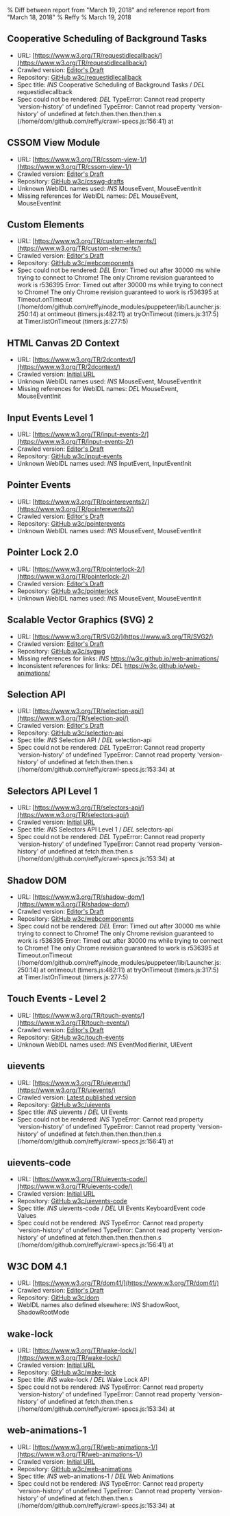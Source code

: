 % Diff between report from "March 19, 2018" and reference report from "March 18, 2018"
% Reffy
% March 19, 2018

## Cooperative Scheduling of Background Tasks

- URL: [https://www.w3.org/TR/requestidlecallback/](https://www.w3.org/TR/requestidlecallback/)
- Crawled version: [Editor's Draft](https://w3c.github.io/requestidlecallback/)
- Repository: [GitHub w3c/requestidlecallback](https://github.com/w3c/requestidlecallback)
- Spec title: *INS* Cooperative Scheduling of Background Tasks / *DEL* requestidlecallback
- Spec could not be rendered: *DEL* TypeError: Cannot read property 'version-history' of undefined TypeError: Cannot read property 'version-history' of undefined
    at fetch.then.then.then.then.s (/home/dom/github.com/reffy/crawl-specs.js:156:41)
    at <anonymous>


## CSSOM View Module

- URL: [https://www.w3.org/TR/cssom-view-1/](https://www.w3.org/TR/cssom-view-1/)
- Crawled version: [Editor's Draft](https://drafts.csswg.org/cssom-view/)
- Repository: [GitHub w3c/csswg-drafts](https://github.com/w3c/csswg-drafts)
- Unknown WebIDL names used: *INS* MouseEvent, MouseEventInit
- Missing references for WebIDL names: *DEL* MouseEvent, MouseEventInit


## Custom Elements

- URL: [https://www.w3.org/TR/custom-elements/](https://www.w3.org/TR/custom-elements/)
- Crawled version: [Editor's Draft](https://w3c.github.io/webcomponents/spec/custom/)
- Repository: [GitHub w3c/webcomponents](https://github.com/w3c/webcomponents)
- Spec could not be rendered: *DEL* Error: Timed out after 30000 ms while trying to connect to Chrome! The only Chrome revision guaranteed to work is r536395 Error: Timed out after 30000 ms while trying to connect to Chrome! The only Chrome revision guaranteed to work is r536395
    at Timeout.onTimeout (/home/dom/github.com/reffy/node_modules/puppeteer/lib/Launcher.js:250:14)
    at ontimeout (timers.js:482:11)
    at tryOnTimeout (timers.js:317:5)
    at Timer.listOnTimeout (timers.js:277:5)


## HTML Canvas 2D Context

- URL: [https://www.w3.org/TR/2dcontext/](https://www.w3.org/TR/2dcontext/)
- Crawled version: [Initial URL](https://www.w3.org/TR/2dcontext/)
- Unknown WebIDL names used: *INS* MouseEvent, MouseEventInit
- Missing references for WebIDL names: *DEL* MouseEvent, MouseEventInit


## Input Events Level 1

- URL: [https://www.w3.org/TR/input-events-2/](https://www.w3.org/TR/input-events-2/)
- Crawled version: [Editor's Draft](https://rawgit.com/w3c/input-events/v1/index.html)
- Repository: [GitHub w3c/input-events](https://github.com/w3c/input-events)
- Unknown WebIDL names used: *INS* InputEvent, InputEventInit


## Pointer Events

- URL: [https://www.w3.org/TR/pointerevents2/](https://www.w3.org/TR/pointerevents2/)
- Crawled version: [Editor's Draft](https://w3c.github.io/pointerevents/)
- Repository: [GitHub w3c/pointerevents](https://github.com/w3c/pointerevents)
- Unknown WebIDL names used: *INS* MouseEvent, MouseEventInit


## Pointer Lock 2.0

- URL: [https://www.w3.org/TR/pointerlock-2/](https://www.w3.org/TR/pointerlock-2/)
- Crawled version: [Editor's Draft](https://w3c.github.io/pointerlock/)
- Repository: [GitHub w3c/pointerlock](https://github.com/w3c/pointerlock)
- Unknown WebIDL names used: *INS* MouseEvent, MouseEventInit


## Scalable Vector Graphics (SVG) 2

- URL: [https://www.w3.org/TR/SVG2/](https://www.w3.org/TR/SVG2/)
- Crawled version: [Editor's Draft](https://svgwg.org/svg2-draft/)
- Repository: [GitHub w3c/svgwg](https://github.com/w3c/svgwg)
- Missing references for links: *INS* https://w3c.github.io/web-animations/
- Inconsistent references for links: *DEL* https://w3c.github.io/web-animations/


## Selection API

- URL: [https://www.w3.org/TR/selection-api/](https://www.w3.org/TR/selection-api/)
- Crawled version: [Editor's Draft](https://w3c.github.io/selection-api/)
- Repository: [GitHub w3c/selection-api](https://github.com/w3c/selection-api)
- Spec title: *INS* Selection API / *DEL* selection-api
- Spec could not be rendered: *DEL* TypeError: Cannot read property 'version-history' of undefined TypeError: Cannot read property 'version-history' of undefined
    at fetch.then.then.s (/home/dom/github.com/reffy/crawl-specs.js:153:34)
    at <anonymous>


## Selectors API Level 1

- URL: [https://www.w3.org/TR/selectors-api/](https://www.w3.org/TR/selectors-api/)
- Crawled version: [Initial URL](https://www.w3.org/TR/selectors-api/)
- Spec title: *INS* Selectors API Level 1 / *DEL* selectors-api
- Spec could not be rendered: *DEL* TypeError: Cannot read property 'version-history' of undefined TypeError: Cannot read property 'version-history' of undefined
    at fetch.then.then.s (/home/dom/github.com/reffy/crawl-specs.js:153:34)
    at <anonymous>


## Shadow DOM

- URL: [https://www.w3.org/TR/shadow-dom/](https://www.w3.org/TR/shadow-dom/)
- Crawled version: [Editor's Draft](https://w3c.github.io/webcomponents/spec/shadow/)
- Repository: [GitHub w3c/webcomponents](https://github.com/w3c/webcomponents)
- Spec could not be rendered: *DEL* Error: Timed out after 30000 ms while trying to connect to Chrome! The only Chrome revision guaranteed to work is r536395 Error: Timed out after 30000 ms while trying to connect to Chrome! The only Chrome revision guaranteed to work is r536395
    at Timeout.onTimeout (/home/dom/github.com/reffy/node_modules/puppeteer/lib/Launcher.js:250:14)
    at ontimeout (timers.js:482:11)
    at tryOnTimeout (timers.js:317:5)
    at Timer.listOnTimeout (timers.js:277:5)


## Touch Events - Level 2

- URL: [https://www.w3.org/TR/touch-events/](https://www.w3.org/TR/touch-events/)
- Crawled version: [Editor's Draft](https://w3c.github.io/touch-events/)
- Repository: [GitHub w3c/touch-events](https://github.com/w3c/touch-events)
- Unknown WebIDL names used: *INS* EventModifierInit, UIEvent


## uievents

- URL: [https://www.w3.org/TR/uievents/](https://www.w3.org/TR/uievents/)
- Crawled version: [Latest published version](https://www.w3.org/TR/uievents)
- Repository: [GitHub w3c/uievents](https://github.com/w3c/uievents)
- Spec title: *INS* uievents / *DEL* UI Events
- Spec could not be rendered: *INS* TypeError: Cannot read property 'version-history' of undefined TypeError: Cannot read property 'version-history' of undefined
    at fetch.then.then.then.then.s (/home/dom/github.com/reffy/crawl-specs.js:156:41)
    at <anonymous>


## uievents-code

- URL: [https://www.w3.org/TR/uievents-code/](https://www.w3.org/TR/uievents-code/)
- Crawled version: [Initial URL](https://www.w3.org/TR/uievents-code/)
- Repository: [GitHub w3c/uievents-code](https://github.com/w3c/uievents-code)
- Spec title: *INS* uievents-code / *DEL* UI Events KeyboardEvent code Values
- Spec could not be rendered: *INS* TypeError: Cannot read property 'version-history' of undefined TypeError: Cannot read property 'version-history' of undefined
    at fetch.then.then.then.then.s (/home/dom/github.com/reffy/crawl-specs.js:156:41)
    at <anonymous>


## W3C DOM 4.1

- URL: [https://www.w3.org/TR/dom41/](https://www.w3.org/TR/dom41/)
- Crawled version: [Editor's Draft](https://w3c.github.io/dom/)
- Repository: [GitHub w3c/dom](https://github.com/w3c/dom)
- WebIDL names also defined elsewhere: *INS* ShadowRoot, ShadowRootMode


## wake-lock

- URL: [https://www.w3.org/TR/wake-lock/](https://www.w3.org/TR/wake-lock/)
- Crawled version: [Initial URL](https://www.w3.org/TR/wake-lock/)
- Repository: [GitHub w3c/wake-lock](https://github.com/w3c/wake-lock)
- Spec title: *INS* wake-lock / *DEL* Wake Lock API
- Spec could not be rendered: *INS* TypeError: Cannot read property 'version-history' of undefined TypeError: Cannot read property 'version-history' of undefined
    at fetch.then.then.s (/home/dom/github.com/reffy/crawl-specs.js:153:34)
    at <anonymous>


## web-animations-1

- URL: [https://www.w3.org/TR/web-animations-1/](https://www.w3.org/TR/web-animations-1/)
- Crawled version: [Initial URL](https://www.w3.org/TR/web-animations-1/)
- Repository: [GitHub w3c/web-animations](https://github.com/w3c/web-animations)
- Spec title: *INS* web-animations-1 / *DEL* Web Animations
- Spec could not be rendered: *INS* TypeError: Cannot read property 'version-history' of undefined TypeError: Cannot read property 'version-history' of undefined
    at fetch.then.then.s (/home/dom/github.com/reffy/crawl-specs.js:153:34)
    at <anonymous>


